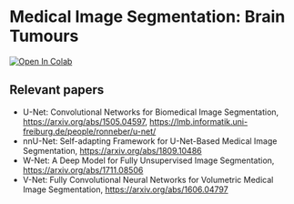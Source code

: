 # Medical Image Segmentation: Brain Tumours
[![Open In Colab](https://colab.research.google.com/assets/colab-badge.svg)](https://colab.research.google.com/github/hesiod/brats-net/blob/master/net.ipynb)
## Relevant papers
* U-Net: Convolutional Networks for Biomedical Image Segmentation, https://arxiv.org/abs/1505.04597, https://lmb.informatik.uni-freiburg.de/people/ronneber/u-net/
* nnU-Net: Self-adapting Framework for U-Net-Based Medical Image Segmentation, https://arxiv.org/abs/1809.10486
* W-Net: A Deep Model for Fully Unsupervised Image Segmentation, https://arxiv.org/abs/1711.08506
* V-Net: Fully Convolutional Neural Networks for Volumetric Medical Image Segmentation, https://arxiv.org/abs/1606.04797
